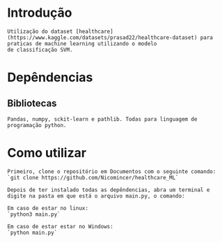 # Introdução
    Utilização do dataset [healthcare](https://www.kaggle.com/datasets/prasad22/healthcare-dataset) para praticas de machine learning utilizando o modelo 
    de classificação SVM. 

# Depêndencias

## Bibliotecas
    Pandas, numpy, sckit-learn e pathlib. Todas para linguagem de programação python. 

# Como utilizar
    Primeiro, clone o repositório em Documentos com o seguinte comando:
    `git clone https://github.com/Nicomincer/healthcare_ML`
    
    Depois de ter instalado todas as depêndencias, abra um terminal e 
    digite na pasta em que está o arquivo main.py, o comando: 

    Em caso de estar no linux:
    `python3 main.py`

    Em caso de estar estar no Windows:
    `python main.py`
    